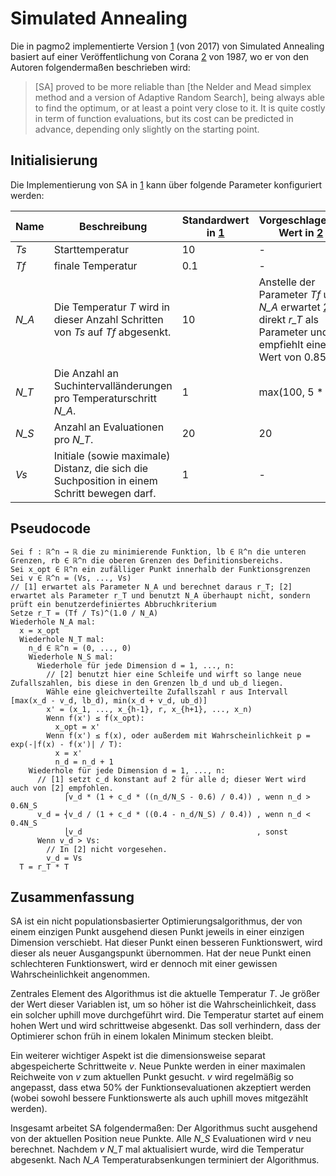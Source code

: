 # Simulated Annealing

Die in pagmo2 implementierte Version [1] (von 2017) von Simulated Annealing basiert auf einer Veröffentlichung von Corana [2] von 1987, wo er von den Autoren folgendermaßen beschrieben wird:

> [SA] proved to be more reliable than [the Nelder and Mead simplex method and a version of Adaptive Random Search], being always able to find the optimum, or at least a point very close to it. It is quite costly in term of function evaluations, but its cost can be predicted in advance, depending only slightly on the starting point.

## Initialisierung

Die Implementierung von SA in [1] kann über folgende Parameter konfiguriert werden:

Name|Beschreibung|Standardwert in [1]|Vorgeschlagener Wert in [2]
----|------------|---------------------------|---------------------------
_Ts_|Starttemperatur|10|-
_Tf_|finale Temperatur|0.1|-
_N\_A_|Die Temperatur _T_ wird in dieser Anzahl Schritten von _Ts_ auf _Tf_ abgesenkt.|10|Anstelle der Parameter _Tf_ und _N\_A_ erwartet [2] direkt _r\_T_ als Parameter und empfiehlt einen Wert von 0.85.
_N\_T_|Die Anzahl an Suchintervalländerungen pro Temperaturschritt _N\_A_.|1|max(100, 5 * n)
_N\_S_|Anzahl an Evaluationen pro _N\_T_.|20|20
_Vs_|Initiale (sowie maximale) Distanz, die sich die Suchposition in einem Schritt bewegen darf.|1|-

## Pseudocode

```
Sei f : ℝ^n → ℝ die zu minimierende Funktion, lb ∈ ℝ^n die unteren Grenzen, rb ∈ ℝ^n die oberen Grenzen des Definitionsbereichs.
Sei x_opt ∈ ℝ^n ein zufälliger Punkt innerhalb der Funktionsgrenzen
Sei v ∈ ℝ^n = (Vs, ..., Vs)
// [1] erwartet als Parameter N_A und berechnet daraus r_T; [2] erwartet als Parameter r_T und benutzt N_A überhaupt nicht, sondern prüft ein benutzerdefiniertes Abbruchkriterium
Setze r_T = (Tf / Ts)^(1.0 / N_A)
Wiederhole N_A mal:
  x = x_opt
  Wiederhole N_T mal:
    n_d ∈ ℝ^n = (0, ..., 0)
    Wiederhole N_S mal:
      Wiederhole für jede Dimension d = 1, ..., n:
        // [2] benutzt hier eine Schleife und wirft so lange neue Zufallszahlen, bis diese in den Grenzen lb_d und ub_d liegen.
        Wähle eine gleichverteilte Zufallszahl r aus Intervall [max(x_d - v_d, lb_d), min(x_d + v_d, ub_d)]
        x' = (x_1, ..., x_{h-1}, r, x_{h+1}, ..., x_n)
        Wenn f(x') ≤ f(x_opt):
          x_opt = x'
        Wenn f(x') ≤ f(x), oder außerdem mit Wahrscheinlichkeit p = exp(-|f(x) - f(x')| / T):
          x = x'
          n_d = n_d + 1
    Wiederhole für jede Dimension d = 1, ..., n:
      // [1] setzt c_d konstant auf 2 für alle d; dieser Wert wird auch von [2] empfohlen.
            ⎧v_d * (1 + c_d * ((n_d/N_S - 0.6) / 0.4)) , wenn n_d > 0.6N_S
      v_d = ⎨v_d / (1 + c_d * ((0.4 - n_d/N_S) / 0.4)) , wenn n_d < 0.4N_S
            ⎩v_d                                       , sonst
      Wenn v_d > Vs:
        // In [2] nicht vorgesehen.
        v_d = Vs
  T = r_T * T
```

## Zusammenfassung

SA ist ein nicht populationsbasierter Optimierungsalgorithmus, der von einem einzigen Punkt ausgehend diesen Punkt jeweils in einer einzigen Dimension verschiebt. Hat dieser Punkt einen besseren Funktionswert, wird dieser als neuer Ausgangspunkt übernommen. Hat der neue Punkt einen schlechteren Funktionswert, wird er dennoch mit einer gewissen Wahrscheinlichkeit angenommen.

Zentrales Element des Algorithmus ist die aktuelle Temperatur _T_. Je größer der Wert dieser Variablen ist, um so höher ist die Wahrscheinlichkeit, dass ein solcher uphill move durchgeführt wird. Die Temperatur startet auf einem hohen Wert und wird schrittweise abgesenkt. Das soll verhindern, dass der Optimierer schon früh in einem lokalen Minimum stecken bleibt.

Ein weiterer wichtiger Aspekt ist die dimensionsweise separat abgespeicherte Schrittweite _v_. Neue Punkte werden in einer maximalen Reichweite von _v_ zum aktuellen Punkt gesucht. _v_ wird regelmäßig so angepasst, dass etwa 50% der Funktionsevaluationen akzeptiert werden (wobei sowohl bessere Funktionswerte als auch uphill moves mitgezählt werden).

Insgesamt arbeitet SA folgendermaßen: Der Algorithmus sucht ausgehend von der aktuellen Position neue Punkte. Alle _N\_S_ Evaluationen wird _v_ neu berechnet. Nachdem _v_ _N\_T_ mal aktualisiert wurde, wird die Temperatur abgesenkt. Nach _N\_A_ Temperaturabsenkungen terminiert der Algorithmus.

[1]: https://esa.github.io/pagmo2/docs/cpp/algorithms/simulated_annealing.html
[2]: http://people.sc.fsu.edu/~inavon/5420a/corana.pdf
